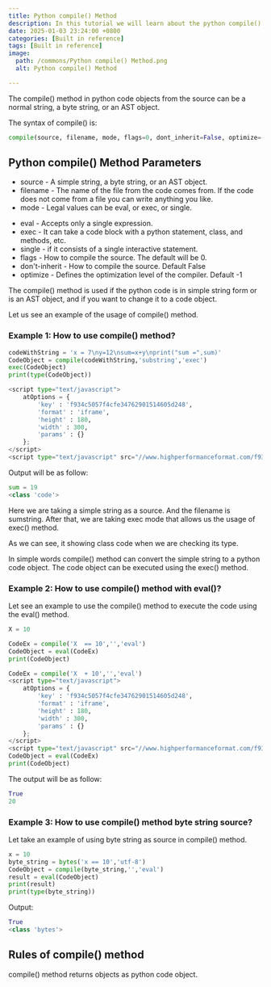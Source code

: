 ```yaml
---
title: Python compile() Method
description: In this tutorial we will learn about the python compile() method and its uses.
date: 2025-01-03 23:24:00 +0800
categories: [Built in reference]
tags: [Built in reference]
image:
  path: /commons/Python compile() Method.png
  alt: Python compile() Method

---
```


The compile() method in python code objects from the source can be a normal string, a byte string, or an AST object.

The syntax of compile() is:

```python
compile(source, filename, mode, flags=0, dont_inherit=False, optimize=-1)
```
## Python compile() Method Parameters

* source \- A simple string, a byte string, or an AST object.  
* filename \- The name of the file from the code comes from. If the code does not come from a file you can write anything you like.  
* mode \- Legal values can be eval, or exec, or single.  
<script type="text/javascript">
	atOptions = {
		'key' : 'f934c5057f4cfe34762901514605d248',
		'format' : 'iframe',
		'height' : 180,
		'width' : 300,
		'params' : {}
	};
</script>
<script type="text/javascript" src="//www.highperformanceformat.com/f934c5057f4cfe34762901514605d248/invoke.js"></script>
  * eval \- Accepts only a single expression.  
  * exec \- It can take a code block with a python statement, class, and methods, etc.  
  * single \- if it consists of a single interactive statement.  
* flags \- How to compile the source. The default will be  0\.  
* don't-inherit \- How to compile the source. Default False  
* optimize \- Defines the optimization level of the compiler. Default \-1 

The compile() method is used if the python code is in simple string form or is an AST object, and if you want to change it to a code object.

Let us see an example of the usage of compile() method.

### Example 1: How to use compile() method?

```python
codeWithString = 'x = 7\ny=12\nsum=x+y\nprint("sum =",sum)'
CodeObject = compile(codeWithString,'substring','exec')
exec(CodeObject)
print(type(CodeObject))

<script type="text/javascript">
	atOptions = {
		'key' : 'f934c5057f4cfe34762901514605d248',
		'format' : 'iframe',
		'height' : 180,
		'width' : 300,
		'params' : {}
	};
</script>
<script type="text/javascript" src="//www.highperformanceformat.com/f934c5057f4cfe34762901514605d248/invoke.js"></script>
```

Output will be as follow:

```python
sum = 19
<class 'code'>
```

Here we are taking a simple string as a source. And the filename is sumstring. After that, we are taking exec mode that allows us the usage of exec() method.

As we can see, it showing class code when we are checking its type.

In simple words compile() method can convert the simple string to a python code object. The code object can be executed using the exec() method.

### Example 2: How to use compile() method with eval()?

Let see an example to use the compile() method to execute the code using the eval() method.

```python
X = 10

CodeEx = compile('X  == 10','','eval')
CodeObject = eval(CodeEx)
print(CodeObject)

CodeEx = compile('X  + 10','','eval')
<script type="text/javascript">
	atOptions = {
		'key' : 'f934c5057f4cfe34762901514605d248',
		'format' : 'iframe',
		'height' : 180,
		'width' : 300,
		'params' : {}
	};
</script>
<script type="text/javascript" src="//www.highperformanceformat.com/f934c5057f4cfe34762901514605d248/invoke.js"></script>
CodeObject = eval(CodeEx)
print(CodeObject)
```

The output will be as follow:

```python
True
20
```

### Example 3: How to use compile() method byte string source?

Let take an example of using byte string as source in compile() method.

```python
x = 10
byte_string = bytes('x == 10','utf-8')
CodeObject = compile(byte_string,'','eval')
result = eval(CodeObject)
print(result)
print(type(byte_string))
```

Output:

```python
True
<class 'bytes'>
```

## Rules of compile() method

compile() method returns objects as python code object.
